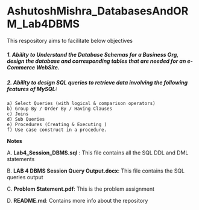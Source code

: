 # AshutoshMishra_DatabasesAndORM_Lab4DBMS

This respository aims to facilitate below objectives

##### 1. Ability to Understand the Database Schemas for a Business Org, design the database and corresponding tables that are needed for an e-Commerce WebSite.
##### 2. Ability to design SQL queries to retrieve data involving the following features of MySQL:

```
a) Select Queries (with logical & comparison operators)
b) Group By / Order By / Having Clauses
c) Joins
d) Sub Queries
e) Procedures (Creating & Executing )
f) Use case construct in a procedure.
```

**Notes**

A. **Lab4_Session_DBMS.sql** : This file contains all the SQL DDL and DML statements

B. **LAB 4 DBMS Session Query Output.docx**: This file contains the SQL queries output

C. **Problem Statement.pdf**: This is the problem assignment

D. **README.md**: Contains more info about the repository

